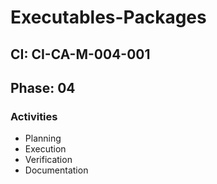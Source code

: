 # Executables-Packages

## CI: CI-CA-M-004-001
## Phase: 04

### Activities
- Planning
- Execution
- Verification
- Documentation
